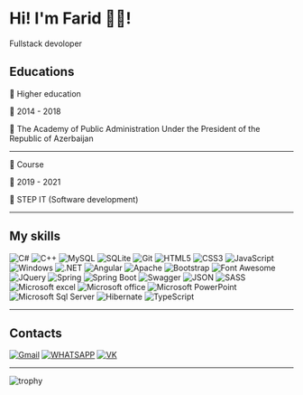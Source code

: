 # Hi!  I'm Farid 👨‍💻!

Fullstack devoloper



  
 

## Educations
 
📖 Higher education

📆 2014 - 2018

📍 The Academy of Public Administration Under the President of the Republic of Azerbaijan  
*** 
 
📖 Course

📆 2019 - 2021

📍 STEP IT (Software development) 
***



## My skills 
![C#](https://img.shields.io/badge/c%23-%23239120.svg?style=for-the-badge&logo=c-sharp&logoColor=white) 
![C++](https://img.shields.io/badge/c++-%2300599C.svg?style=for-the-badge&logo=c%2B%2B&logoColor=white) 
![MySQL](https://img.shields.io/badge/mysql-%2300f.svg?style=for-the-badge&logo=mysql&logoColor=white) 
![SQLite](https://img.shields.io/badge/sqlite-%2307405e.svg?style=for-the-badge&logo=sqlite&logoColor=white) 
![Git](https://img.shields.io/badge/git-%23F05033.svg?style=for-the-badge&logo=git&logoColor=white) 
![HTML5](https://img.shields.io/badge/html5-%23E34F26.svg?style=for-the-badge&logo=html5&logoColor=white) 
![CSS3](https://img.shields.io/badge/css3-%231572B6.svg?style=for-the-badge&logo=css3&logoColor=white) 
![JavaScript](https://img.shields.io/badge/javascript-%23323330.svg?style=for-the-badge&logo=javascript&logoColor=%23F7DF1E) 
![Windows](https://img.shields.io/badge/Windows-0078D6?style=for-the-badge&logo=windows&logoColor=white) 
![.NET](https://img.shields.io/badge/.NET-512BD4?style=for-the-badge&logo=dotnet&logoColor=white)
![Angular](https://img.shields.io/badge/Angular-DD0031?style=for-the-badge&logo=angular&logoColor=white)
![Apache](https://img.shields.io/badge/Apache-D22128?style=for-the-badge&logo=Apache&logoColor=white)
![Bootstrap](https://img.shields.io/badge/Bootstrap-563D7C?style=for-the-badge&logo=bootstrap&logoColor=white)
![Font Awesome](https://img.shields.io/badge/Font_Awesome-339AF0?style=for-the-badge&logo=fontawesome&logoColor=white)
![JQuery](https://img.shields.io/badge/jQuery-0769AD?style=for-the-badge&logo=jquery&logoColor=white) 
![Spring](https://img.shields.io/badge/Spring-6DB33F?style=for-the-badge&logo=spring&logoColor=white)
![Spring Boot](https://img.shields.io/badge/Spring_Boot-F2F4F9?style=for-the-badge&logo=spring-boot)
![Swagger](https://img.shields.io/badge/Swagger-85EA2D?style=for-the-badge&logo=Swagger&logoColor=white)
![JSON](https://img.shields.io/badge/json-5E5C5C?style=for-the-badge&logo=json&logoColor=white)
![SASS](https://img.shields.io/badge/Sass-CC6699?style=for-the-badge&logo=sass&logoColor=white)
![Microsoft excel](https://img.shields.io/badge/Microsoft_Excel-217346?style=for-the-badge&logo=microsoft-excel&logoColor=white)
![Microsoft office](https://img.shields.io/badge/Microsoft_Office-D83B01?style=for-the-badge&logo=microsoft-office&logoColor=white)
![Microsoft PowerPoint](https://img.shields.io/badge/Microsoft_PowerPoint-B7472A?style=for-the-badge&logo=microsoft-powerpoint&logoColor=white)
![Microsoft Sql Server](https://img.shields.io/badge/Microsoft_SQL_Server-CC2927?style=for-the-badge&logo=microsoft-sql-server&logoColor=white)
![Hibernate](https://img.shields.io/badge/Hibernate-59666C?style=for-the-badge&logo=Hibernate&logoColor=white)
![TypeScript](https://img.shields.io/badge/TypeScript-007ACC?style=for-the-badge&logo=typescript&logoColor=white) 


 

  
***
 

## Contacts 
 
[![Gmail](https://img.shields.io/badge/Gmail-D14836?style=for-the-badge&logo=gmail&logoColor=white)](https://mail.google.com/mail/u/0/?fs=1&to=fabdullayev902@gmail.com&tf=cm)
[![WHATSAPP](https://img.shields.io/badge/WhatsApp-25D366?style=for-the-badge&logo=whatsapp&logoColor=white)](https://api.whatsapp.com/send?phone=+994519999902&text=Hi%20MR.%20Farid) 
[![VK](https://img.shields.io/badge/вконтакте-%232E87FB.svg?&style=for-the-badge&logo=vk&logoColor=white)](https://vk.com/fabdullayev902)  
 


  
***
 
 
 

![trophy](https://github-profile-trophy.vercel.app/?username=Abdullayev999)
